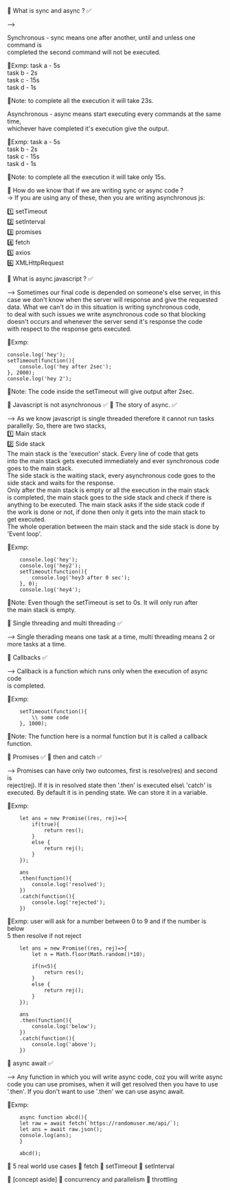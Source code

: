 🎯 What is sync and async ? ✅

-->

Synchronous - sync means one after another, until and unless one command is\
 completed the second command will not be executed.

🌟Exmp: task a - 5s\
task b - 2s\
task c - 15s\
task d - 1s

📝Note: to complete all the execution it will take 23s.

Asynchronous - async means start executing every commands at the same time,\
 whichever have completed it's execution give the output.

🌟Exmp: task a - 5s\
task b - 2s\
task c - 15s\
task d - 1s

📝Note: to complete all the execution it will take only 15s.

📌 How do we know that if we are writing sync or async code ?\
-> If you are using any of these, then you are writing asynchronous js:

1️⃣ setTimeout\
2️⃣ setInterval\
3️⃣ promises\
4️⃣ fetch\
5️⃣ axios\
6️⃣ XMLHttpRequest

🎯 What is async javascript ? ✅

--> Sometimes our final code is depended on someone's else server, in this\
 case we don't know when the server will response and give the requested\
 data. What we can't do in this situation is writing synchronous code,\
to deal with such issues we write asynchronous code so that blocking\
 doesn't occurs and whenever the server send it's response the code \
 with respect to the response gets executed.

🌟Exmp:

    console.log('hey');
    setTimeout(function(){
        console.log('hey after 2sec');
    }, 2000);
    console.log('hey 2');

📝Note: The code inside the setTimeout will give output after 2sec.

🎯 Javascript is not asynchronous ✅
🎯 The story of async. ✅

--> As we know javascript is single threaded therefore it cannot run tasks\
 parallelly. So, there are two stacks,\
 1️⃣ Main stack\
 2️⃣ Side stack\
 The main stack is the 'execution' stack. Every line of code that gets\
 into the main stack gets executed immediately and ever synchronous code\
 goes to the main stack.\
The side stack is the waiting stack, every asynchronous code goes to the\
 side stack and waits for the response.\
Only after the main stack is empty or all the execution in the main stack\
 is completed, the main stack goes to the side stack and check if there is\
 anything to be executed. The main stack asks if the side stack code if\
 the work is done or not, if done then only it gets into the main stack to\
 get executed.\
The whole operation between the main stack and the side stack is done by\
 'Event loop'.

🌟Exmp:

        console.log('hey');
        console.log('hey2');
        setTimeout(function(){
            console.log('hey3 after 0 sec');
        }, 0);
        console.log('hey4');

📝Note: Even though the setTimeout is set to 0s. It will only run after\
 the main stack is empty.

🎯 Single threading and multi threading ✅

--> Single therading means one task at a time, multi threading means 2 or \
 more tasks at a time.

🎯 Callbacks ✅

--> Callback is a function which runs only when the execution of async code\
 is completed.

🌟Exmp:

        setTimeout(function(){
            \\ some code
        }, 1000);

📝Note: The function here is a normal function but it is called a callback\
 function.

🎯 Promises ✅
🎯 then and catch ✅

--> Promises can have only two outcomes, first is resolve(res) and second is\
 reject(rej). If it is in resolved state then '.then' is executed else\ 'catch' is executed. By default it is in pending state. We can store it in a variable.

🌟Exmp:

        let ans = new Promise((res, rej)=>{
            if(true){
                return res();
            }
            else {
                return rej();
            }
        });

        ans
        .then(function(){
            console.log('resolved');
        })
        .catch(function(){
            console.log('rejected');
        })

🌟Exmp: user will ask for a number between 0 to 9 and if the number is below\
        5 then resolve if not reject

        let ans = new Promise((res, rej)=>{
            let n = Math.floor(Math.random()*10);

            if(n<5){
                return res();
            }
            else {
                return rej();
            }
        });

        ans
        .then(function(){
            console.log('below');
        })
        .catch(function(){
            console.log('above');
        })



🎯 async await ✅

--> Any function in which you will write async code, coz you will write async\
    code you can use promises, when it will get resolved then you have to use\
    '.then'. If you don't want to use '.then' we can use async await.

🌟Exmp:

        async function abcd(){
        let raw = await fetch(`https://randomuser.me/api/`);
        let ans = await raw.json();
        console.log(ans);
        }

        abcd();



🎯 5 real world use cases
🎯 fetch
🎯 setTimeout
🎯 setInterval

🎯 [concept aside]
🎯 concurrency and parallelism
🎯 throttling
